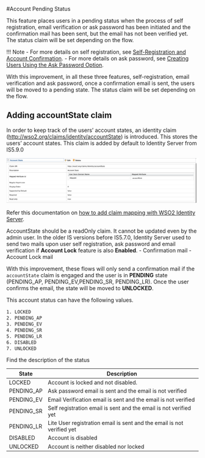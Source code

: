 #Account Pending Status

This feature places users in a pending status when the process of self registration, email verification 
or ask password has been initiated and the confirmation mail has been sent, but the email has not been verified yet. 
The status claim will be set depending on the flow. 

!!! Note
    - For more details on self registration, see [Self-Registration and Account Confirmation](../../learn/self-registration-and-account-confirmation). 
    - For more details on ask password, see [Creating Users Using the Ask Password Option](../../learn/creating-users-using-the-ask-password-option).
    
    
With this improvement, in all these three features, self-registration, email verification and ask password, once a 
confirmation email is sent, the users will be moved to a pending state. The status claim will be set depending on the flow.  

## Adding accountState claim
In order to keep track of the users’ account states, an identity claim (http://wso2.org/claims/identity/accountState) 
is introduced. This stores the users’ account states. This claim is added by default to Identity Server from IS5.9.0

![account-state-claim](../assets/img/learn/account-pending-state.png) 

Refer this documentation on [how to add claim mapping with WSO2 Identity Server](../../learn/adding-claim-mapping).

AccountState should be a readOnly claim. It cannot be updated even by the admin user.
In the older IS versions before IS5.7.0, Identity Server used to send two mails upon user self registration, ask password
 and email verification if  **Account Lock** feature is also **Enabled**. 
    - Confirmation mail
    - Account Lock mail

With this improvement, these flows will only send a confirmation mail if the `accountState` claim is engaged and the user is in 
**PENDING** state (PENDING_AP, PENDING_EV,PENDING_SR, PENDING_LR).
Once the user confirms the email, the state will be moved to **UNLOCKED**.
 
This account status can have the following values.

    1. LOCKED
    2. PENDING_AP
    3. PENDING_EV
    4. PENDING_SR
    5. PENDING_LR
    6. DISABLED
    7. UNLOCKED
 
Find the description of the status

| State                 | Description                                                       | 
| --------------------- | ------------------------------------------------------------      | 
| LOCKED                | Account is locked and not disabled.                               |
| PENDING_AP            | Ask password email is sent and the email is not verified          | 
| PENDING_EV            | Email Verification email is sent and the email is not verified    | 
| PENDING_SR            | Self registration email is sent and the email is not verified yet |
| PENDING_LR            | Lite User registration email is sent and the email is not verified yet|
| DISABLED              | Account is disabled                                               | 
| UNLOCKED              | Account is neither disabled nor locked                            |

